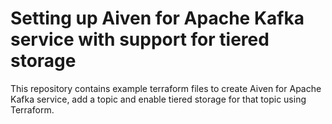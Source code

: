 # Setting up Aiven for Apache Kafka service with support for tiered storage

This repository contains example terraform files to create Aiven for Apache Kafka service, add a topic and enable tiered storage for that topic using Terraform.

